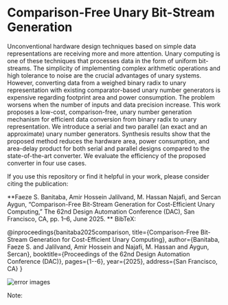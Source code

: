 # Comparison-Free Unary Bit-Stream Generation 


Unconventional hardware design techniques based on simple data representations are receiving more and more attention. Unary
computing is one of these techniques that processes data in the form of uniform bit-streams. The simplicity of implementing complex arithmetic
operations and high tolerance to noise are the crucial advantages of unary systems. However, converting data from a weighed binary radix
to unary representation with existing comparator-based unary number generators is expensive regarding footprint area and power consumption.
The problem worsens when the number of inputs and data precision increase. This work proposes a low-cost, comparison-free, unary number
generation mechanism for efficient data conversion from binary radix to unary representation. We introduce a serial and two parallel (an exact and
an approximate) unary number generators. Synthesis results show that the proposed method reduces the hardware area, power consumption,
and area-delay product for both serial and parallel designs compared to the state-of-the-art converter. We evaluate the efficiency of the proposed
converter in four use cases.


If you use this repository or find it helpful in your work, please consider citing the publication:

**Faeze S. Banitaba, Amir Hossein Jalilvand, M. Hassan Najafi, and Sercan Aygun, “Comparison-Free Bit-Stream Generation for Cost-Efficient Unary Computing,” The 62nd Design Automation Conference (DAC), San Francisco, CA, pp. 1–6, June 2025.
**
BibTeX:

@inproceedings{banitaba2025comparison,
  title={Comparison-Free Bit-Stream Generation for Cost-Efficient Unary Computing},
  author={Banitaba, Faeze S. and Jalilvand, Amir Hossein and Najafi, M. Hassan and Aygun, Sercan},
  booktitle={Proceedings of the 62nd Design Automation Conference (DAC)},
  pages={1--6},
  year={2025},
  address={San Francisco, CA}
}

![error images](https://github.com/user-attachments/assets/72192f0a-3752-43cb-a553-6dbd62b7eb85)


Note:
